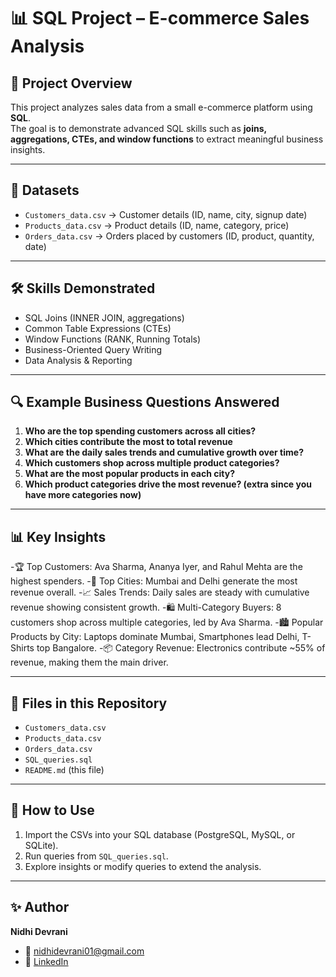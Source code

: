 # 📊 SQL Project – E-commerce Sales Analysis

## 📌 Project Overview
This project analyzes sales data from a small e-commerce platform using **SQL**.  
The goal is to demonstrate advanced SQL skills such as **joins, aggregations, CTEs, and window functions** to extract meaningful business insights.

---

## 📂 Datasets
- `Customers_data.csv` → Customer details (ID, name, city, signup date)
- `Products_data.csv` → Product details (ID, name, category, price)
- `Orders_data.csv` → Orders placed by customers (ID, product, quantity, date)

---

## 🛠️ Skills Demonstrated
- SQL Joins (INNER JOIN, aggregations)
- Common Table Expressions (CTEs)
- Window Functions (RANK, Running Totals)
- Business-Oriented Query Writing
- Data Analysis & Reporting

---

## 🔍 Example Business Questions Answered
1. **Who are the top spending customers across all cities?**
2. **Which cities contribute the most to total revenue**
3. **What are the daily sales trends and cumulative growth over time?**
4. **Which customers shop across multiple product categories?**
5. **What are the most popular products in each city?**
6. **Which product categories drive the most revenue? (extra since you have more categories now)**

---

## 📊 Key Insights
-🏆 Top Customers: Ava Sharma, Ananya Iyer, and Rahul Mehta are the highest spenders.
-🌆 Top Cities: Mumbai and Delhi generate the most revenue overall.
-📈 Sales Trends: Daily sales are steady with cumulative revenue showing consistent growth.
-🛍️ Multi-Category Buyers: 8 customers shop across multiple categories, led by Ava Sharma.
-🏙️ Popular Products by City: Laptops dominate Mumbai, Smartphones lead Delhi, T-Shirts top Bangalore.
-📦 Category Revenue: Electronics contribute ~55% of revenue, making them the main driver.

---

## 📁 Files in this Repository
- `Customers_data.csv`
- `Products_data.csv`
- `Orders_data.csv`
- `SQL_queries.sql`
- `README.md` (this file)

---

## 🚀 How to Use
1. Import the CSVs into your SQL database (PostgreSQL, MySQL, or SQLite).  
2. Run queries from `SQL_queries.sql`.  
3. Explore insights or modify queries to extend the analysis.

---

## ✨ Author
**Nidhi Devrani**  
- 📧 nidhidevrani01@gmail.com  
- 🔗 [LinkedIn](https://www.linkedin.com/in/nidhidevrani/)  
